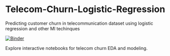 # Telecom-Churn-Logistic-Regression
Predicting customer churn in telecommunication dataset using logistic regression and other Ml techinques

[![Binder](https://mybinder.org/badge_logo.svg)](https://mybinder.org/v2/gh/Hyndavi334/Telecom-Churn-Logistic-Regression/main?filepath=Notebooks/eda_process.ipynb)

Explore interactive notebooks for telecom churn EDA and modeling.
